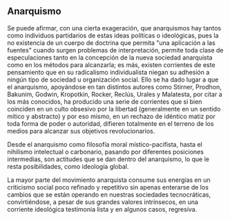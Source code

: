 ## Anarquismo

Se puede afirmar, con una cierta exageración, que anarquismos hay tantos
como individuos partidarios de estas ideas políticas o ideológicas, pues
la no existencia de un cuerpo de doctrina que permita "una aplicación a
las fuentes" cuando surgen problemas de interpretación, permite toda
clase de especulaciones tanto en la concepción de la nueva sociedad
anarquista como en los métodos para alcanzarla; es más, existen
corrientes de este pensamiento que en su radicalismo individualista
niegan su adhesión a ningún tipo de sociedad u organización social. Ello
se ha dado lugar a que el anarquismo, apoyándose en tan distintos
autores como Stirner, Prodhon, Bakunim, Godwin, Kropotkin, Rocker,
Reclús, Urales y Malatesta, por citar a los más conocidos, ha producido
una serie de corrientes que si bien coinciden en un culto obsesivo por
la libertad (generalmente en un sentido mítico y abstracto) y por eso
mismo, en un rechazo de idéntico matiz por toda forma de poder o
autoridad, difieren totalmente en el terreno de los medios para alcanzar
sus objetivos revolucionarios.

Desde el anarquismo como filosofía moral místico-pacifista, hasta el
nihilismo intelectual o carbonario, pasando por diferentes posiciones
intermedias, son actitudes que se dan dentro del anarquismo, lo que le
resta posibilidades, como ideología global.

La mayor parte del movimiento anarquista consume sus energías en un
criticismo social poco refinado y repetitivo sin apenas enterarse de los
cambios que se están operando en nuestras sociedades tecnocráticas,
convirtiéndose, a pesar de sus grandes valores intrínsecos, en una
corriente ideológica testimonia lista y en algunos casos, regresiva.



